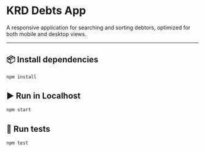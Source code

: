 # KRD Debts App

A responsive application for searching and sorting debtors, optimized for both mobile and desktop views.

---

## 📦 Install dependencies
```bash
npm install
```


## ▶️ Run in Localhost
```bash
npm start
```

##  🧪 Run tests
```bash
npm test
```